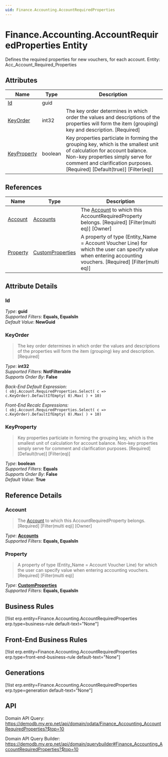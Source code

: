 ```yaml
---
uid: Finance.Accounting.AccountRequiredProperties
---
```

# Finance.Accounting.AccountRequiredProperties Entity

Defines the required properties for new vouchers, for each account. Entity: Acc_Account_Required_Properties

## Attributes

| Name | Type | Description |
| ---- | ---- | --- |
| [Id](Finance.Accounting.AccountRequiredProperties.md#id) | guid |  
| [KeyOrder](Finance.Accounting.AccountRequiredProperties.md#keyorder) | int32 | The key order determines in which order the values and descriptions of the properties will form the item (grouping) key and description. [Required] 
| [KeyProperty](Finance.Accounting.AccountRequiredProperties.md#keyproperty) | boolean | Key properties particiate in forming the grouping key, which is the smallest unit of calculation for account balance. Non-key properties simply serve for comment and clarification purposes. [Required] [Default(true)] [Filter(eq)] 

## References

| Name | Type | Description |
| ---- | ---- | --- |
| [Account](Finance.Accounting.AccountRequiredProperties.md#account) | [Accounts](Finance.Accounting.Accounts.md) | The [Account](Finance.Accounting.AccountRequiredProperties.md#account) to which this AccountRequiredProperty belongs. [Required] [Filter(multi eq)] [Owner] |
| [Property](Finance.Accounting.AccountRequiredProperties.md#property) | [CustomProperties](General.CustomProperties.md) | A property of type (Entity_Name = Account Voucher Line) for which the user can specify value when entering accounting vouchers. [Required] [Filter(multi eq)] |


## Attribute Details

### Id

_Type_: **guid**  
_Supported Filters_: **Equals, EqualsIn**  
_Default Value_: **NewGuid**  

### KeyOrder

> The key order determines in which order the values and descriptions of the properties will form the item (grouping) key and description. [Required]

_Type_: **int32**  
_Supported Filters_: **NotFilterable**  
_Supports Order By_: **False**  

_Back-End Default Expression:_  
`( obj.Account.RequiredProperties.Select( c => c.KeyOrder).DefaultIfEmpty( 0).Max( ) + 10)`

_Front-End Recalc Expressions:_  
`( obj.Account.RequiredProperties.Select( c => c.KeyOrder).DefaultIfEmpty( 0).Max( ) + 10)`
### KeyProperty

> Key properties particiate in forming the grouping key, which is the smallest unit of calculation for account balance. Non-key properties simply serve for comment and clarification purposes. [Required] [Default(true)] [Filter(eq)]

_Type_: **boolean**  
_Supported Filters_: **Equals**  
_Supports Order By_: **False**  
_Default Value_: **True**  


## Reference Details

### Account

> The [Account](Finance.Accounting.AccountRequiredProperties.md#account) to which this AccountRequiredProperty belongs. [Required] [Filter(multi eq)] [Owner]

_Type_: **[Accounts](Finance.Accounting.Accounts.md)**  
_Supported Filters_: **Equals, EqualsIn**  

### Property

> A property of type (Entity_Name = Account Voucher Line) for which the user can specify value when entering accounting vouchers. [Required] [Filter(multi eq)]

_Type_: **[CustomProperties](General.CustomProperties.md)**  
_Supported Filters_: **Equals, EqualsIn**  



## Business Rules

[!list erp.entity=Finance.Accounting.AccountRequiredProperties erp.type=business-rule default-text="None"]

## Front-End Business Rules

[!list erp.entity=Finance.Accounting.AccountRequiredProperties erp.type=front-end-business-rule default-text="None"]

## Generations

[!list erp.entity=Finance.Accounting.AccountRequiredProperties erp.type=generation default-text="None"]

## API

Domain API Query:
<https://demodb.my.erp.net/api/domain/odata/Finance_Accounting_AccountRequiredProperties?$top=10>

Domain API Query Builder:
<https://demodb.my.erp.net/api/domain/querybuilder#Finance_Accounting_AccountRequiredProperties?$top=10>

